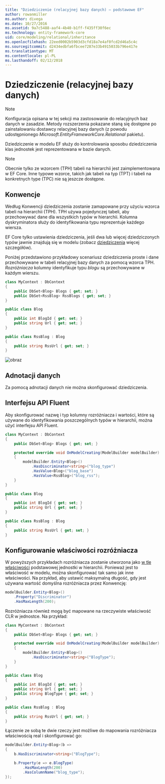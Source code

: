 ```yaml
---
title: "Dziedziczenie (relacyjnej bazy danych) — podstawowe EF"
author: rowanmiller
ms.author: divega
ms.date: 10/27/2016
ms.assetid: 9a7c5488-aaf4-4b40-b1ff-f435ff30f6ec
ms.technology: entity-framework-core
uid: core/modeling/relational/inheritance
ms.openlocfilehash: 22eed0002b5903d3cfd18a7e4af0fcd2d46a5c4c
ms.sourcegitcommit: d2434edbfa6fbcee7287e33b4915033b796e417e
ms.translationtype: MT
ms.contentlocale: pl-PL
ms.lasthandoff: 02/12/2018
---
```

# <a name="inheritance-relational-database"></a>Dziedziczenie (relacyjnej bazy danych)

> [!NOTE]  
> Konfiguracja opisana w tej sekcji ma zastosowanie do relacyjnych baz danych w zasadzie. Metody rozszerzenia pokazane staną się dostępne po zainstalowaniu dostawcy relacyjnej bazy danych (z powodu udostępnionego *Microsoft.EntityFrameworkCore.Relational* pakietu).

Dziedziczenie w modelu EF służy do kontrolowania sposobu dziedziczenia klas jednostek jest reprezentowana w bazie danych.

> [!NOTE]  
> Obecnie tylko ze wzorcem (TPH) tabeli na hierarchii jest zaimplementowana w EF Core. Inne typowe wzorce, takich jak tabeli na typ (TPT) i tabeli na konkretnych type (TPC) nie są jeszcze dostępne.

## <a name="conventions"></a>Konwencje

Według Konwencji dziedziczenia zostanie zamapowane przy użyciu wzorca tabeli na hierarchii (TPH). TPH używa pojedynczej tabeli, aby przechowywać dane dla wszystkich typów w hierarchii. Kolumna dyskryminatora służy do identyfikowania typu reprezentuje każdego wiersza.

EF Core tylko ustawienia dziedziczenia, jeśli dwa lub więcej dziedziczonych typów jawnie znajdują się w modelu (zobacz [dziedziczenia](../inheritance.md) więcej szczegółów).

Poniżej przedstawiono przykładowy scenariusz dziedziczenia proste i dane przechowywane w tabeli relacyjnej bazy danych za pomocą wzorca TPH. *Rozróżniacza* kolumny identyfikuje typu *blogu* są przechowywane w każdym wierszu.

<!-- [!code-csharp[Main](samples/core/relational/Modeling/Conventions/Samples/InheritanceDbSets.cs)] -->
``` csharp
class MyContext : DbContext
{
    public DbSet<Blog> Blogs { get; set; }
    public DbSet<RssBlog> RssBlogs { get; set; }
}

public class Blog
{
    public int BlogId { get; set; }
    public string Url { get; set; }
}

public class RssBlog : Blog
{
    public string RssUrl { get; set; }
}
```

![obraz](_static/inheritance-tph-data.png)

## <a name="data-annotations"></a>Adnotacji danych

Za pomocą adnotacji danych nie można skonfigurować dziedziczenia.

## <a name="fluent-api"></a>Interfejsu API Fluent

Aby skonfigurować nazwę i typ kolumny rozróżniacza i wartości, które są używane do identyfikowania poszczególnych typów w hierarchii, można użyć interfejsu API Fluent.

<!-- [!code-csharp[Main](samples/core/relational/Modeling/FluentAPI/Samples/InheritanceTPHDiscriminator.cs?highlight=7,8,9,10)] -->
``` csharp
class MyContext : DbContext
{
    public DbSet<Blog> Blogs { get; set; }

    protected override void OnModelCreating(ModelBuilder modelBuilder)
    {
        modelBuilder.Entity<Blog>()
            .HasDiscriminator<string>("blog_type")
            .HasValue<Blog>("blog_base")
            .HasValue<RssBlog>("blog_rss");
    }
}

public class Blog
{
    public int BlogId { get; set; }
    public string Url { get; set; }
}

public class RssBlog : Blog
{
    public string RssUrl { get; set; }
}
```

## <a name="configuring-the-discriminator-property"></a>Konfigurowanie właściwości rozróżniacza

W powyższych przykładach rozróżniacza zostanie utworzona jako [w tle właściwości](xref:core/modeling/shadow-properties) podstawowej jednostki w hierarchii. Ponieważ jest to właściwość w modelu, można skonfigurować tak samo jak inne właściwości. Na przykład, aby ustawić maksymalną długość, gdy jest używana wartość domyślna rozróżniacza przez Konwencję:

```C#
modelBuilder.Entity<Blog>()
    .Property("Discriminator")
    .HasMaxLength(200);
```

Rozróżniacza również mogą być mapowane na rzeczywiste właściwość CLR w jednostce. Na przykład:
```C#
class MyContext : DbContext
{
    public DbSet<Blog> Blogs { get; set; }

    protected override void OnModelCreating(ModelBuilder modelBuilder)
    {
        modelBuilder.Entity<Blog>()
            .HasDiscriminator<string>("BlogType");
    }
}

public class Blog
{
    public int BlogId { get; set; }
    public string Url { get; set; }
    public string BlogType { get; set; }
}

public class RssBlog : Blog
{
    public string RssUrl { get; set; }
}
```

Łączenie ze sobą te dwie rzeczy jest możliwe do mapowania rozróżniacza właściwością real i skonfigurować go:
```C#
modelBuilder.Entity<Blog>(b =>
{
    b.HasDiscriminator<string>("BlogType");

    b.Property(e => e.BlogType)
        .HasMaxLength(200)
        .HasColumnName("blog_type");
});
```
